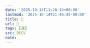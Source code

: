 ```yaml
---
date: '2025-10-13T11:26:14+08:00'
lastmod: '2025-10-14T21:46:45-08:00'
title: 󰎫
url: 󰎫
tags: [異]
src: DCCV
note:
---
```

